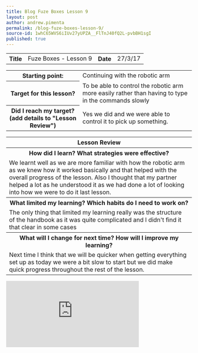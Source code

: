 ```yaml
---
title: Blog Fuze Boxes Lesson 9
layout: post
author: andrew.pimenta
permalink: /blog-fuze-boxes-lesson-9/
source-id: 1whC65WVS6iIUv27yUPZA__FlTnJ40fQ2L-pvbBH1sgI
published: true
---
```

<table>
  <tr>
    <th>Title</th>
    <td>Fuze Boxes - Lesson 9</td>
    <th>Date</th>
    <td>27/3/17</td>
  </tr>
</table>


<table>
  <tr>
    <th>Starting point:</th>
    <td>Continuing with the robotic arm</td>
  </tr>
  <tr>
    <th>Target for this lesson?</th>
    <td>To be able to control the robotic arm more easily rather than having to type in the commands slowly</td>
  </tr>
  <tr>
    <th>Did I reach my target? 
(add details to "Lesson Review")</th>
    <td> Yes we did and we were able to control it to pick up something.</td>
  </tr>
</table>


<table>
  <tr>
    <th>Lesson Review</th>
  </tr>
  <tr>
    <th>How did I learn? What strategies were effective? </th>
  </tr>
  <tr>
    <td>We learnt well as we are more familiar with how the robotic arm as we knew how it worked basically and that helped with the overall progress of the lesson. Also I thought that my partner helped a lot as he understood it as we had done a lot of looking into how we were to do it last lesson.</td>
  </tr>
  <tr>
    <th>What limited my learning? Which habits do I need to work on? </th>
  </tr>
  <tr>
    <td>The only thing that limited my learning really was the structure of the handbook as it was quite complicated and I didn't find it that clear in some cases</td>
  </tr>
  <tr>
    <th>What will I change for next time? How will I improve my learning?</th>
  </tr>
  <tr>
    <td>Next time I think that we will be quicker when getting everything set up as today we were a bit slow to start but we did make quick progress throughout the rest of the lesson.</td>
  </tr>
</table>

<iframe width="360" height="180" src="https://www.youtube.com/embed/VIpZPStsBTE" frameborder="0" allowfullscreen></iframe>
